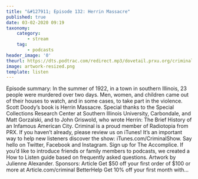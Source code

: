 ```yaml
---
title: "&#127911; Episode 132: Herrin Massacre"
published: true
date: 03-02-2020 09:19
taxonomy:
    category:
        - stream
    tag:
        - podcasts
header_image: '0'
theurl: https://dts.podtrac.com/redirect.mp3/dovetail.prxu.org/criminal/05fe605c-49e0-4b4c-9acf-9d093462fee2/Episode_132_Herrin_Massacre_Part_1.mp3
image: artwork-resized.png
template: listen
--- 
```

Episode summary: In the summer of 1922, in a town in southern Illinois, 23 people were murdered over two days. Men, women, and children came out of their houses to watch, and in some cases, to take part in the violence. Scott Doody’s book is Herrin Massacre. Special thanks to the Special Collections Research Center at Southern Illinois University, Carbondale, and Matt Gorzalski, and to John Griswold, who wrote Herrin: The Brief History of an Infamous American City. Criminal is a proud member of Radiotopia from PRX. If you haven’t already, please review us on iTunes! It’s an important way to help new listeners discover the show: iTunes.com/CriminalShow. Say hello on Twitter, Facebook and Instagram. Sign up for The Accomplice. If you’d like to introduce friends or family members to podcasts, we created a How to Listen guide based on frequently asked questions. Artwork by Julienne Alexander. Sponsors: Article Get $50 off your first order of $100 or more at Article.com/criminal BetterHelp Get 10% off your first month with…
